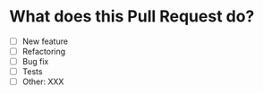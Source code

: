 # What does this Pull Request do?
<!--(Write a description of the issue that is being addressed and what you did to solve it) -->

- [ ] New feature 
- [ ] Refactoring
- [ ] Bug fix
- [ ] Tests
- [ ] Other: XXX
